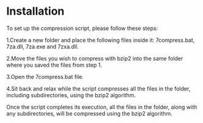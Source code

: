 # Installation

To set up the compression script, please follow these steps:

1.Create a new folder and place the following files inside it: 7compress.bat, 7za.dll, 7za.exe and 7zxa.dll.

2.Move the files you wish to compress with bzip2 into the same folder where you saved the files from step 1.

3.Open the 7compress.bat file.

4.Sit back and relax while the script compresses all the files in the folder, including subdirectories, using the bzip2 algorithm.

Once the script completes its execution, all the files in the folder, along with any subdirectories, will be compressed using the bzip2 algorithm.
